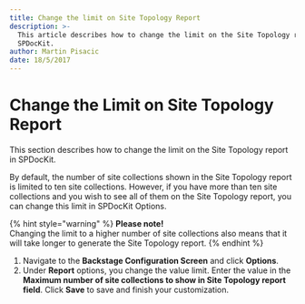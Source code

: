 ```yaml
---
title: Change the limit on Site Topology Report
description: >-
  This article describes how to change the limit on the Site Topology report in
  SPDocKit.
author: Martin Pisacic
date: 18/5/2017
---
```


# Change the Limit on Site Topology Report

This section describes how to change the limit on the Site Topology report in SPDocKit.

By default, the number of site collections shown in the Site Topology report is limited to ten site collections. However, if you have more than ten site collections and you wish to see all of them on the Site Topology report, you can change this limit in SPDocKit Options.

{% hint style="warning" %}
**Please note!**  
Changing the limit to a higher number of site collections also means that it will take longer to generate the Site Topology report.
{% endhint %}

1. Navigate to the **Backstage Configuration Screen** and click **Options**.
2. Under **Report** options, you change the value limit. Enter the value in the **Maximum number of site collections to show in Site Topology report field**. Click **Save** to save and finish your customization.

